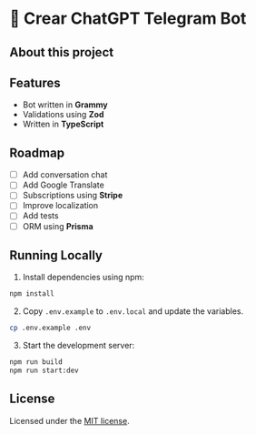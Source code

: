 # 🤖 Crear ChatGPT Telegram Bot

## About this project


## Features

- Bot written in **Grammy**
- Validations using **Zod**
- Written in **TypeScript**

## Roadmap

- [ ] Add conversation chat
- [ ] Add Google Translate
- [ ] Subscriptions using **Stripe**
- [ ] Improve localization
- [ ] Add tests
- [ ] ORM using **Prisma**

## Running Locally

1. Install dependencies using npm:

```sh
npm install
```

2. Copy `.env.example` to `.env.local` and update the variables.

```sh
cp .env.example .env
```
3. Start the development server:

```sh
npm run build
npm run start:dev
```

## License

Licensed under the [MIT license](https://github.com/pimenovoleg/crear-chatgpt-bot/blob/main/LICENSE.md).
